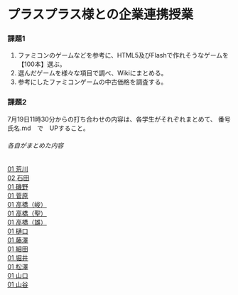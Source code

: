 # プラスプラス様との企業連携授業

### 課題1  

1. ファミコンのゲームなどを参考に、HTML5及びFlashで作れそうなゲームを【100本】選ぶ。 
2. 選んだゲームを様々な項目で調べ、Wikiにまとめる。 
3. 参考にしたファミコンゲームの中古価格を調査する。 


### 課題2

7月19日11時30分からの打ち合わせの内容は、各学生がそれぞれまとめて、
番号氏名.md　で　UPすること。

###### 各自がまとめた内容  
[01 荒川](01_Arakawa.md)  
[02 石田](02_Ishida.md)  
[01 磯野](03_Isono.md)  
[01 菅原](04_sugawara.md)  
[01 高橋（峻）](05_takahashi.md)  
[01 高橋（聖）](06_masato.md)  
[01 高橋（雄）](07_takahashiyuhi.md)  
[01 樋口](08_Higucghi.md)  
[01 藤澤](09_Fujisawa.md)  
[01 細田](10_Hosoda.md)  
[01 堀井](11_Horii.md)  
[01 松澤](12Matsuzawa:README.md)  
[01 山口](13_Yamaguchi.md)  
[01 山谷](14_Yamaya.md)  


